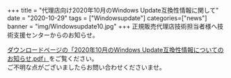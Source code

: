 +++
title = "代理店向け2020年10月のWindows Update互換性情報に関して"
date = "2020-10-29"
tags = ["Windowsupdate"]
categories=["news"]
banner = "img/Windowsupdate10.jpg"
+++
正規販売代理店技術担当者様へ技術支援センターからのお知らせ。  
<!--more-->


[ダウンロードページの「2020年10月のWindows Update互換性情報についてのお知らせ.pdf」](https://www.kitasp.com/downloads/)をご覧ください。  
ご不明な点がございましたらお問い合わせくださいませ。

